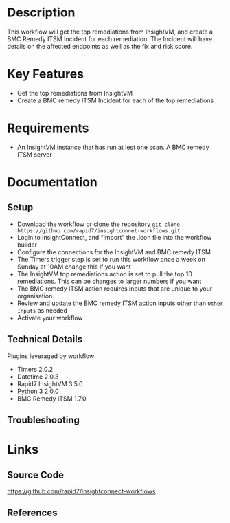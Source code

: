 # Description

This workflow will get the top remediations from InsightVM, and create a BMC Remedy ITSM Incident for each remediation. The Incident will have details on the affected endpoints as well as the fix and risk score.

# Key Features

* Get the top remediations from InsightVM
* Create a BMC remedy ITSM Incident for each of the top remediations

# Requirements

* An InsightVM instance that has run at lest one scan. A BMC remedy ITSM server

# Documentation

## Setup

* Download the workflow or clone the repository `git clone https://github.com/rapid7/insightconnet-workflows.git`
* Login to InsightConnect, and “Import” the .icon file into the workflow builder
* Configure the connections for the InsightVM and BMC remedy ITSM
* The Timers trigger step is set to run this workflow once a week on Sunday at 10AM change this if you want
* The InsightVM top remediations action is set to pull the top 10 remediations. This can be changes to larger numbers if you want
* The BMC remedy ITSM action requires inputs that are unique to your organisation.
* Review and update the BMC remedy ITSM action inputs other than `Other Inputs` as needed
* Activate your workflow


## Technical Details

Plugins leveraged by workflow:

* Timers 2.0.2
* Datetime 2.0.3
* Rapid7 InsightVM 3.5.0
* Python 3 2.0.0
* BMC Remedy ITSM 1.7.0

## Troubleshooting

# Links

## Source Code

https://github.com/rapid7/insightconnect-workflows

## References
